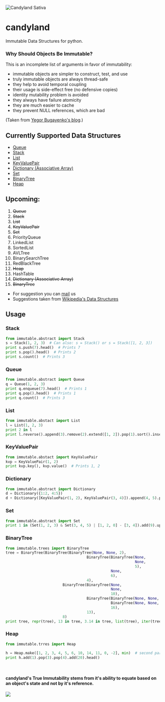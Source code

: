 ![Candyland Sativa](http://i.imgur.com/pznIBJe.png)


# candyland
Immutable Data Structures for python.

### Why Should Objects Be Immutable?
This is an incomplete list of arguments in favor of immutability:

* immutable objects are simpler to construct, test, and use
* truly immutable objects are always thread-safe
* they help to avoid temporal coupling
* their usage is side-effect free (no defensive copies)
* identity mutability problem is avoided
* they always have failure atomicity
* they are much easier to cache
* they prevent NULL references, which are bad

(Taken from [Yegor Bugayenko's blog](http://www.yegor256.com/2014/06/09/objects-should-be-immutable.html).)


## Currently Supported Data Structures
  - [Queue](https://en.wikipedia.org/wiki/Queue_(abstract_data_type))
  - [Stack](https://en.wikipedia.org/wiki/Stack_(abstract_data_type))
  - [List](https://en.wikipedia.org/wiki/List_(abstract_data_type))
  - [KeyValuePair](https://en.wikipedia.org/wiki/Attribute%E2%80%93value_pair)
  - [Dictionary (Associative Array)](https://en.wikipedia.org/wiki/Associative_array)
  - [Set](https://en.wikipedia.org/wiki/Set_(abstract_data_type))
  - [BinaryTree](https://en.wikipedia.org/wiki/Binary_tree)
  - [Heap](https://en.wikipedia.org/wiki/Heap_(data_structure))

## Upcoming:
  1. <strike> Queue </strike>
  2. <strike> Stack </strike>
  3. <strike> List </strike>
  4. <strike>KeyValuePair</strike>
  5. <strike>Set</strike>
  6. PriorityQueue
  7. LinkedList
  8. SortedList
  9. AVLTree
  10. BinarySearchTree
  11. RedBlackTree
  12. <strike>Heap</strike>
  13. HashTable
  14. <strike>Dictionary (Associative Array)</strike>
  15. <strike>BinaryTree</strike>

* For suggestion you can [mail](mailto:speakupness@gmail.com) us
* Suggestions taken from [Wikipedia's Data Structures](https://en.wikipedia.org/wiki/List_of_data_structures)

## Usage

### Stack
```python
from immutable.abstract import Stack
s = Stack(1, 2, 3)  # Can also: s = Stack() or s = Stack([1, 2, 3])
print s.push(7).head()  # Prints 7
print s.pop().head()  # Prints 2
print s.count()  # Prints 3
```

### Queue
```python
from immutable.abstract import Queue
q = Queue(1, 2, 3)
print q.enqueue(7).head()  # Prints 1
print q.pop().head()  # Prints 1
print q.count()  # Prints 3
```

### List
```python
from immutable.abstact import List
l = List(1, 2, 3)
print 2 in l 
print l.reverse().append(3).remove(2).extend([1, 2]).pop(1).sort().insert(1, 3).count(3)
```

### KeyValuePair
```python
from immutable.abstact import KeyValuePair
kvp = KeyValuePair(1, 2)
print kvp.key(), kvp.value()  # Prints 1, 2
```

### Dictionary
```python
from immutable.abstract import Dictionary
d = Dictionary({1:2, 4:5})
d + Dictionary([KeyValuePair(1, 2), KeyValuePair(3, 4)]).append(4, 5).pop(1) + Dictionary.from_keys([1, 2], 0)
```

### Set
```python
from immutable.abstract import Set
print 1 in (Set(1, 2, 3) & Set(3, 4, 5) | [1, 2, 0] - [3, 4]).add(9).update(List(3,3)).pop().remove(2)
```

### BinaryTree
```python
from immutable.trees import BinaryTree
tree = BinaryTree(BinaryTree(BinaryTree(None, None, 2),
                                     BinaryTree(BinaryTree(None,
                                                           None,
                                                           5),
                                                None,
                                                6),
                                     4),
                          BinaryTree(BinaryTree(None,
                                                None,
                                                10),
                                     BinaryTree(BinaryTree(None, None, 15),
                                                BinaryTree(None, None, 18),
                                                16),
                                     13),
                          8) 
print tree, repr(tree), 13 in tree, 3.14 in tree, list(tree), iter(tree), tree.add(1).add(2).remove(3).remove(4) 
```

### Heap
```python
from immutable.trres import Heap

h = Heap.make([1, 2, 3, 4, 5, 6, 10, 14, 11, 0, -2], min)  # second parameter is an optional comparator, default is max.
print h.add(1).pop(3).pop(4).add(20).head()
```

&nbsp;
&nbsp;
&nbsp;
&nbsp;
&nbsp;
####  candyland's True Immutability stems from it's ability to equate based on an object's state and not by it's reference.
![](http://i.imgur.com/rWlnEwy.png)
